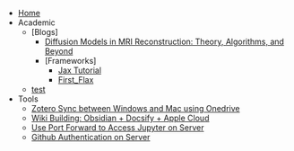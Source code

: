 * [Home](README.md)
* Academic
	* [Blogs]
		* [Diffusion Models in MRI Reconstruction: Theory, Algorithms, and Beyond](Blogs/Generative_Models/Diffusion_in_MRI_Recon.md)
		* [Frameworks]
			* [Jax Tutorial](Blogs/Frameworks/JAX_tutorial.md)
			* [First_Flax](Blogs/Frameworks/First_Flax.md)
	* [test](test.md)
* Tools
	* [Zotero Sync between Windows and Mac using Onedrive](Tools/Zotero-Onedrive.md)
	* [Wiki Building: Obsidian + Docsify + Apple Cloud](Tools/ODA.md)
	* [Use Port Forward to Access Jupyter on Server](Tools/w7830-Jupyter.md)
	* [Github Authentication on Server](Tools/git_auth.md)
	
<!-- 	* [Conference Notes](Conference_Notes/Conference_List.md)
		* [ESMBMB LMR 2022](Conference_Notes/ESMBMB_LMR_2022.md)
	* [Machine Learning](Machine_Learning/ML_List.md)
		* [NYU Machine Learing](NYU_ML_2021.md)
	* [MRI Reconstruction](MRI/MRI_Recon_ReadingList.md)
		* [A List of Public MRI Dataset](MRI/Dataset/Dataset_List.md)
	* [Uncertainty](Uncertainty/Uncertainty_Readinglist.md)
	* [ML Model Collections](Model/Model_Readinglist.md)
		* [Generative Models](Model/Generative_Models/Reviews/Generative.md) -->
